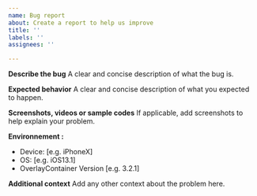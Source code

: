 ```yaml
---
name: Bug report
about: Create a report to help us improve
title: ''
labels: ''
assignees: ''

---
```


**Describe the bug**
A clear and concise description of what the bug is.

**Expected behavior**
A clear and concise description of what you expected to happen.

**Screenshots, videos or sample codes**
If applicable, add screenshots to help explain your problem.

**Environnement :**
 - Device: [e.g. iPhoneX]
 - OS: [e.g. iOS13.1]
 - OverlayContainer Version [e.g. 3.2.1]

**Additional context**
Add any other context about the problem here.
